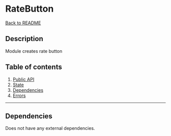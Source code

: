 # RateButton
[Back to README](../../../../README.md)

## Description
Module creates rate button

## Table of contents
1. [Public API](rate-button.API.md)
2. [State](rate-button.state.md)
3. [Dependencies](#dependencies)
4. [Errors](rate-button.errors.md)

***
<a name="dependencies"></a>

## Dependencies
Does not have any external dependencies.
